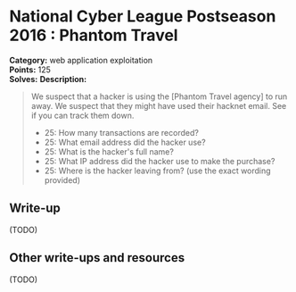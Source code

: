 # National Cyber League Postseason 2016 : Phantom Travel

**Category:** web application exploitation  
**Points:** 125  
**Solves:**
**Description:**

> We suspect that a hacker is using the [Phantom Travel agency] to run away. We suspect that they might have used their hacknet email. See if you can track them down.
> * 25: How many transactions are recorded?
> * 25: What email address did the hacker use?
> * 25: What is the hacker's full name?
> * 25: What IP address did the hacker use to make the purchase?
> * 25: Where is the hacker leaving from? (use the exact wording provided)

## Write-up

(TODO)

## Other write-ups and resources

(TODO)
